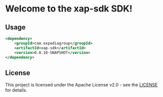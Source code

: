 # Welcome to the xap-sdk SDK!

## Usage
```xml
<dependency>
    <groupId>com.expediagroup</groupId>
    <artifactId>xap-sdk</artifactId>
    <version>0.0.10-SNAPSHOT</version>
</dependency>
```

## License

This project is licensed under the Apache License v2.0 - see the [LICENSE](LICENSE) for details.
